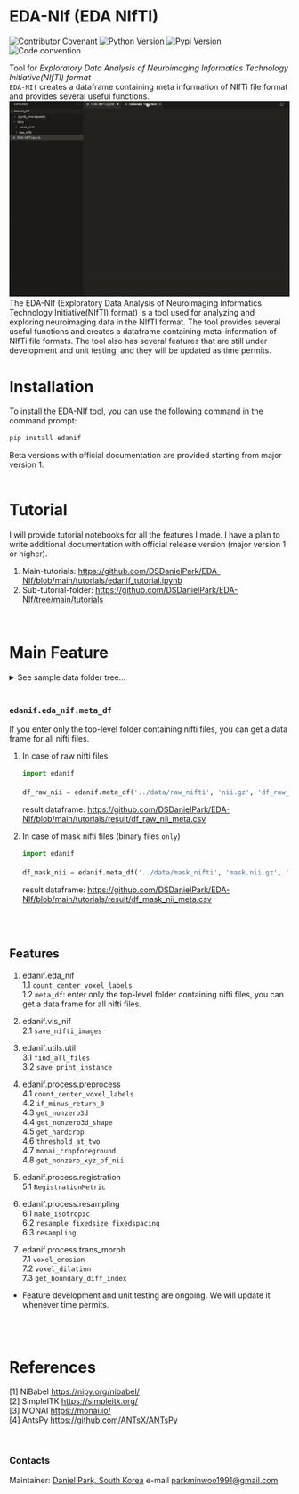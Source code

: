 # EDA-NIf (EDA NIfTI)
[![Contributor Covenant](https://img.shields.io/badge/contributor%20covenant-v2.0%20adopted-black.svg)](code_of_conduct.md)
[![Python Version](https://img.shields.io/badge/python-3.6%2C3.7%2C3.8-black.svg)](code_of_conduct.md)
![Pypi Version](https://img.shields.io/pypi/v/edanif.svg)
![Code convention](https://img.shields.io/badge/code%20convention-pep8-black)

Tool for *Exploratory Data Analysis of Neuroimaging Informatics Technology Initiative(NIfTI) format* <br>
`EDA-NIf` creates a dataframe containing meta information of NIfTi file format and provides several useful functions.
![](https://github.com/DSDanielPark/EDA-NIf/blob/main/tutorials/result/eda_nif.gif)
<br>
The EDA-NIf (Exploratory Data Analysis of Neuroimaging Informatics Technology Initiative(NIfTI) format) is a tool used for analyzing and exploring neuroimaging data in the NIfTI format. The tool provides several useful functions and creates a dataframe containing meta-information of NIfTi file formats. The tool also has several features that are still under development and unit testing, and they will be updated as time permits.

# Installation
To install the EDA-NIf tool, you can use the following command in the command prompt:
  ```cmd
  pip install edanif
  ```
  Beta versions with official documentation are provided starting from major version 1.
<Br><Br>


# Tutorial
I will provide tutorial notebooks for all the features I made. I have a plan to write additional documentation with official release version (major version 1 or higher).

1. Main-tutorials: https://github.com/DSDanielPark/EDA-NIf/blob/main/tutorials/edanif_tutorial.ipynb
2. Sub-tutorial-folder: https://github.com/DSDanielPark/EDA-NIf/tree/main/tutorials

<br>


# Main Feature

  <details>
  <summary> See sample data folder tree... </summary>

The sample data folder is designed with an unnecessary and complex structure to show that all nifti files under the top-level folder path are collected recursively. If you are using the [BIDS format](https://bids.neuroimaging.io/), you only need to insert keywords properly.

Example folder tree
![](https://github.com/DSDanielPark/EDA-NIf/blob/main/tutorials/result/data_tree.png)
</details>

<br>

### `edanif.eda_nif.meta_df`
If you enter only the top-level folder containing nifti files, you can get a data frame for all nifti files.  <br>
1. In case of raw nifti files
    ```python
    import edanif

    df_raw_nii = edanif.meta_df('../data/raw_nifti', 'nii.gz', 'df_raw_nii_meta.csv', False)
    ```
    result dataframe: https://github.com/DSDanielPark/EDA-NIf/blob/main/tutorials/result/df_raw_nii_meta.csv

2. In case of mask nifti files (binary files `only`)
    ```python
    import edanif

    df_mask_nii = edanif.meta_df('../data/mask_nifti', 'mask.nii.gz', 'df_mask_nii_meta.csv', True)
    ```
    result dataframe: https://github.com/DSDanielPark/EDA-NIf/blob/main/tutorials/result/df_mask_nii_meta.csv

<br><br>

## Features

1. edanif.eda_nif <br>
  1.1 `count_center_voxel_labels` <br>
  1.2 `meta_df`: enter only the top-level folder containing nifti files, you can get a data frame for all nifti files. <br>

2. edanif.vis_nif <br>
  2.1 `save_nifti_images` <br>

3. edanif.utils.util <br>
  3.1 `find_all_files` <br>
  3.2 `save_print_instance`<br>

4. edanif.process.preprocess <br>
  4.1 `count_center_voxel_labels`<br>
  4.2 `if_minus_return_0`<br>
  4.3 `get_nonzero3d`<br>
  4.4 `get_nonzero3d_shape` <br>
  4.5 `get_hardcrop`<br>
  4.6 `threshold_at_two`<br>
  4.7 `monai_cropforeground`<br>
  4.8 `get_nonzero_xyz_of_nii`<br>

5. edanif.process.registration <br>
  5.1 `RegistrationMetric`<br>

6. edanif.process.resampling <br>
  6.1 `make_isotropic`<br>
  6.2 `resample_fixedsize_fixedspacing`<br>
  6.3 `resampling`<br>

7. edanif.process.trans_morph <br>
  7.1 `voxel_erosion`<br>
  7.2 `voxel_dilation`<br>
  7.3 `get_boundary_diff_index`<br>

- Feature development and unit testing are ongoing. We will update it whenever time permits.

<br><br>

# References
[1] NiBabel https://nipy.org/nibabel/ <br>
[2] SimpleITK https://simpleitk.org/ <br>
[3] MONAI https://monai.io/ <Br>
[4] AntsPy https://github.com/ANTsX/ANTsPy

<br>


### Contacts
Maintainer: [Daniel Park, South Korea](https://github.com/DSDanielPark) 
e-mail parkminwoo1991@gmail.com
